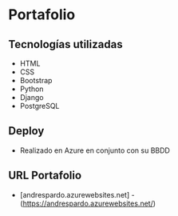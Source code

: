 # Portafolio

## Tecnologías utilizadas
* HTML
* CSS
* Bootstrap
* Python
* Django
* PostgreSQL

## Deploy
* Realizado en Azure en conjunto con su BBDD

## URL Portafolio

* [andrespardo.azurewebsites.net] - (https://andrespardo.azurewebsites.net/)

